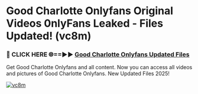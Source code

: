 # Good Charlotte Onlyfans Original Videos 0nlyFans Leaked - Files Updated! (vc8m)

<h3>🔴 CLICK HERE 🌐==►► <a href="https://tinyurl.com/ehrbuxhb" rel="nofollow">Good Charlotte Onlyfans Updated Files</a></h3>

Get Good Charlotte Onlyfans and all content. Now you can access all videos and pictures of Good Charlotte Onlyfans. New Updated Files 2025!

[![vc8m](https://i.imgur.com/lVYEuWS.gif)](https://tinyurl.com/ehrbuxhb)
